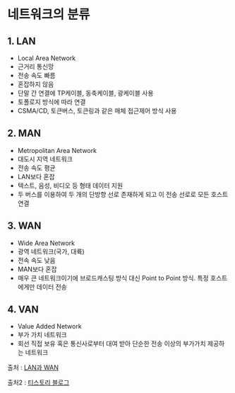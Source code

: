 # 네트워크의 분류

## 1. LAN

- Local Area Network
- 근거리 통신망
- 전송 속도 빠름
- 혼잡하지 않음
- 단말 간 연결에 TP케이블, 동축케이블, 광케이블 사용
- 토폴로지 방식에 따라 연결
- CSMA/CD, 토큰버스, 토큰링과 같은 매체 접근제어 방식 사용

## 2. MAN

- Metropolitan Area Network
- 대도시 지역 네트워크
- 전송 속도 평균
- LAN보다 혼잡
- 텍스트, 음성, 비디오 등 형태 데이터 지원
- 두 버스를 이용하여 두 개의 단방향 선로 존재하게 되고 이 전송 선로로 모든 호스트 연결

## 3. WAN

- Wide Area Network
- 광역 네트워크(국가, 대륙)
- 전속 속도 낮음
- MAN보다 혼잡
- 매우 큰 네트워크이기에 브로드캐스팅 방식 대신 Point to Point 방식. 특정 호스트에게만 데이터 전송

## 4. VAN

- Value Added Network
- 부가 가치 네트워크
- 회선 직접 보유 혹은 통신사로부터 대여 받아 단순한 전송 이상의 부가가치 제공하는 네트워크

출처 : [LAN과 WAN](https://m.blog.naver.com/PostView.naver?isHttpsRedirect=true&blogId=jvioonpe&logNo=220227238748)

출처2 : [티스토리 블로그](https://copycode.tistory.com/34)
